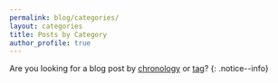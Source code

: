 ```yaml
---
permalink: blog/categories/
layout: categories
title: Posts by Category
author_profile: true
---
```


Are you looking for a blog post by [chronology]({{site.baseurl}}/blog/) or [tag]({{site.baseurl}}/blog/tags)?
{: .notice--info}